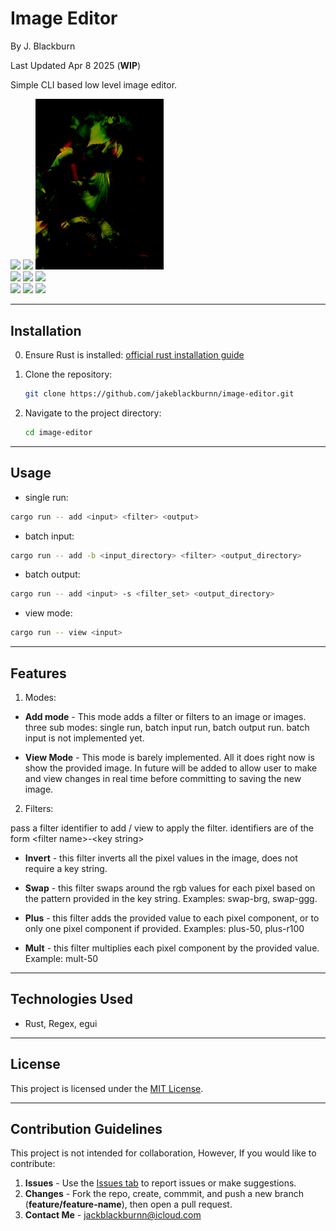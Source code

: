 # Image Editor

By J. Blackburn

Last Updated Apr 8 2025 (**WIP**)

Simple CLI based low level image editor.

<div>
<img src="https://github.com/jakeblackburnn/image-editor/blob/main/out/iris/02.png?raw=true" width="205">
<img src="https://github.com/jakeblackburnn/image-editor/blob/main/out/iris/13.png?raw=true" width="205">
<img src="https://github.com/jakeblackburnn/image-editor/blob/main/out/iris/16.png?raw=true" width="205">
</div>

<div>
<img src="https://github.com/jakeblackburnn/image-editor/blob/main/out/orchid/01.png?raw=true" width="205">
<img src="https://github.com/jakeblackburnn/image-editor/blob/main/out/orchid/02.png?raw=true" width="205">
<img src="https://github.com/jakeblackburnn/image-editor/blob/main/out/orchid/04.png?raw=true" width="205">
</div>

<div>
<img src="https://github.com/jakeblackburnn/image-editor/blob/main/out/rose/03.png?raw=true" width="205">
<img src="https://github.com/jakeblackburnn/image-editor/blob/main/out/rose/04.png?raw=true" width="205">
<img src="https://github.com/jakeblackburnn/image-editor/blob/main/out/rose/05.png?raw=true" width="205">
</div>

***



## Installation

0. Ensure Rust is installed: [official rust installation guide](https://www.rust-lang.org/tools/install)

1. Clone the repository:
   ```bash
   git clone https://github.com/jakeblackburnn/image-editor.git
   ```
2. Navigate to the project directory:
   ```bash
   cd image-editor
   ```

---

## Usage


- single run:

```bash
cargo run -- add <input> <filter> <output>
```

- batch input:

```bash
cargo run -- add -b <input_directory> <filter> <output_directory>
```

- batch output:

```bash
cargo run -- add <input> -s <filter_set> <output_directory>
```

- view mode: 

```bash
cargo run -- view <input>
```

---

## Features

1. Modes:

- **Add mode** - 
This mode adds a filter or filters to an image or images. 
three sub modes: single run, batch input run, batch output run.
batch input is not implemented yet.

- **View Mode** - 
This mode is barely implemented. 
All it does right now is show the provided image.
In future will be added to allow user to make and view changes in real time before committing to saving the new image.

2. Filters:

pass a filter identifier to add / view to apply the filter.
identifiers are of the form \<filter name>-\<key string>


- **Invert** -
this filter inverts all the pixel values in the image, does not require a key string. 

- **Swap** -
this filter swaps around the rgb values for each pixel based on the pattern provided in the key string. 
Examples: swap-brg, swap-ggg.

- **Plus** -
this filter adds the provided value to each pixel component, or to only one pixel component if provided. 
Examples: plus-50, plus-r100

- **Mult** -
this filter multiplies each pixel component by the provided value. 
Example: mult-50

---

## Technologies Used

- Rust, Regex, egui

---

## License

This project is licensed under the [MIT License](LICENSE).

---

## Contribution Guidelines

This project is not intended for collaboration, However, If you would like to contribute:

1. **Issues** - Use the [Issues tab](https://github.com/jakeblackburnn/image-editor/issues) to report issues or make suggestions. 
2. **Changes** - Fork the repo, create, commmit, and push a new branch (**feature/feature-name**), then open a pull request. 
3. **Contact Me** - jackblackburnn@icloud.com

